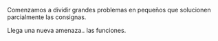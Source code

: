 Comenzamos a dividir grandes problemas en pequeños que solucionen parcialmente las consignas.

Llega una nueva amenaza.. las funciones.
